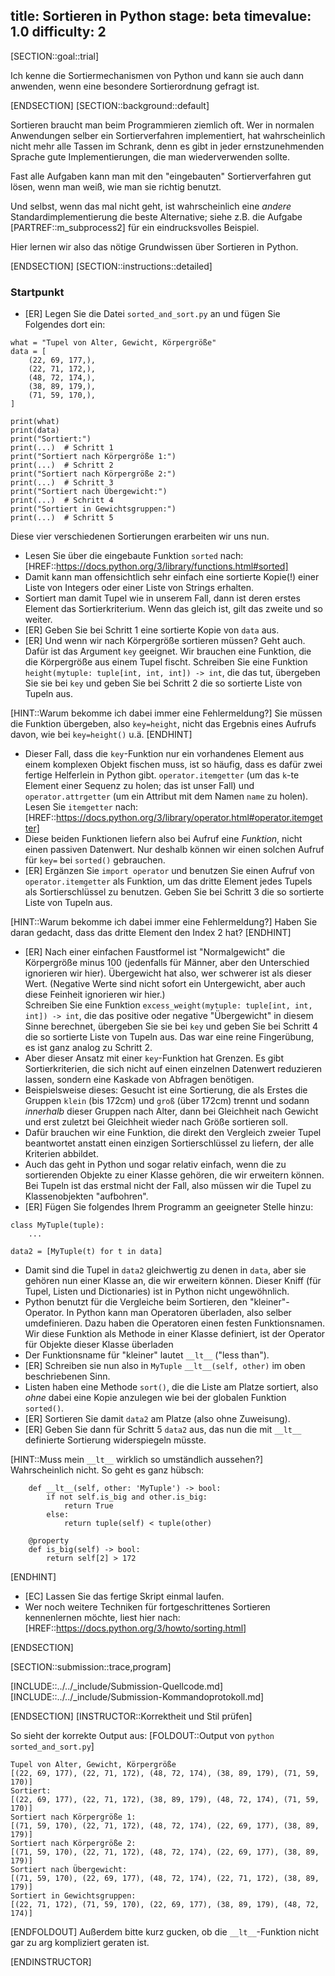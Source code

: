 title: Sortieren in Python
stage: beta
timevalue: 1.0
difficulty: 2
---

[SECTION::goal::trial]

Ich kenne die Sortiermechanismen von Python und kann sie auch dann anwenden,
wenn eine besondere Sortierordnung gefragt ist.

[ENDSECTION]
[SECTION::background::default]

Sortieren braucht man beim Programmieren ziemlich oft.
Wer in normalen Anwendungen selber ein Sortierverfahren implementiert,
hat wahrscheinlich nicht mehr alle Tassen im Schrank,
denn es gibt in jeder ernstzunehmenden Sprache gute Implementierungen, 
die man wiederverwenden sollte.

Fast alle Aufgaben kann man mit den "eingebauten" Sortierverfahren gut lösen,
wenn man weiß, wie man sie richtig benutzt.

Und selbst, wenn das mal nicht geht, ist wahrscheinlich eine _andere_
Standardimplementierung die beste Alternative;
siehe z.B. die Aufgabe [PARTREF::m_subprocess2] für ein eindrucksvolles Beispiel. 

Hier lernen wir also das nötige Grundwissen über Sortieren in Python.

[ENDSECTION]
[SECTION::instructions::detailed]

### Startpunkt

- [ER] Legen Sie die Datei `sorted_and_sort.py` an und fügen Sie Folgendes dort ein:
 
```
what = "Tupel von Alter, Gewicht, Körpergröße"
data = [
    (22, 69, 177,), 
    (22, 71, 172,), 
    (48, 72, 174,), 
    (38, 89, 179,), 
    (71, 59, 170,), 
]

print(what)
print(data)
print("Sortiert:")
print(...)  # Schritt 1
print("Sortiert nach Körpergröße 1:")
print(...)  # Schritt 2
print("Sortiert nach Körpergröße 2:")
print(...)  # Schritt 3
print("Sortiert nach Übergewicht:")
print(...)  # Schritt 4
print("Sortiert in Gewichtsgruppen:")
print(...)  # Schritt 5
```

Diese vier verschiedenen Sortierungen erarbeiten wir uns nun.

- Lesen Sie über die eingebaute Funktion `sorted` nach:
  [HREF::https://docs.python.org/3/library/functions.html#sorted]
- Damit kann man offensichtlich sehr einfach eine sortierte Kopie(!)
  einer Liste von Integers oder einer Liste von Strings erhalten.
- Sortiert man damit Tupel wie in unserem Fall,
  dann ist deren erstes Element das Sortierkriterium.
  Wenn das gleich ist, gilt das zweite und so weiter.
- [ER] Geben Sie bei Schritt 1 eine sortierte Kopie von `data` aus.
- [ER] Und wenn wir nach Körpergröße sortieren müssen?
  Geht auch. Dafür ist das Argument `key` geeignet.
  Wir brauchen eine Funktion, die die Körpergröße aus einem Tupel fischt.
  Schreiben Sie eine Funktion `height(mytuple: tuple[int, int, int]) -> int`, 
  die das tut, übergeben Sie sie bei `key` und geben Sie bei Schritt 2 
  die so sortierte Liste von Tupeln aus.

[HINT::Warum bekomme ich dabei immer eine Fehlermeldung?]
Sie müssen die Funktion übergeben, also `key=height`,
nicht das Ergebnis eines Aufrufs davon, wie bei `key=height()` u.ä.
[ENDHINT]

- Dieser Fall, dass die `key`-Funktion nur ein vorhandenes Element aus einem komplexen Objekt
  fischen muss, ist so häufig, dass es dafür zwei fertige Helferlein in Python gibt.
  `operator.itemgetter` (um das `k`-te Element einer Sequenz zu holen; das ist unser Fall) und 
  `operator.attrgetter` (um ein Attribut mit dem Namen `name` zu holen).  
  Lesen Sie `itemgetter` nach: 
  [HREF::https://docs.python.org/3/library/operator.html#operator.itemgetter]
- Diese beiden Funktionen liefern also bei Aufruf eine _Funktion_, nicht einen passiven Datenwert.
  Nur deshalb können wir einen solchen Aufruf für `key=` bei `sorted()` gebrauchen.
- [ER] Ergänzen Sie `import operator` und benutzen Sie einen Aufruf von 
  `operator.itemgetter` als Funktion, um das dritte Element jedes Tupels als Sortierschlüssel
  zu benutzen.
  Geben Sie bei Schritt 3 die so sortierte Liste von Tupeln aus.

[HINT::Warum bekomme ich dabei immer eine Fehlermeldung?]
Haben Sie daran gedacht, dass das dritte Element den Index 2 hat?
[ENDHINT]

- [ER] Nach einer einfachen Faustformel ist "Normalgewicht" die Körpergröße minus 100
  (jedenfalls für Männer, aber den Unterschied ignorieren wir hier).
  Übergewicht hat also, wer schwerer ist als dieser Wert.
  (Negative Werte sind nicht sofort ein Untergewicht, aber auch diese Feinheit ignorieren wir hier.)  
  Schreiben Sie eine Funktion `excess_weight(mytuple: tuple[int, int, int]) -> int`, 
  die das positive oder negative "Übergewicht" in diesem Sinne berechnet, 
  übergeben Sie sie bei `key` und geben Sie bei Schritt 4 
  die so sortierte Liste von Tupeln aus.
  Das war eine reine Fingerübung, es ist ganz analog zu Schritt 2.
- Aber dieser Ansatz mit einer `key`-Funktion hat Grenzen.
  Es gibt Sortierkriterien, die sich nicht auf einen einzelnen Datenwert reduzieren lassen,
  sondern eine Kaskade von Abfragen benötigen.
- Beispielsweise dieses: Gesucht ist eine Sortierung, die als Erstes die Gruppen 
  `klein` (bis 172cm) und `groß` (über 172cm) trennt und sodann _innerhalb_ dieser Gruppen
  nach Alter, dann bei Gleichheit nach Gewicht und erst zuletzt bei Gleichheit wieder nach
  Größe sortieren soll.
- Dafür brauchen wir eine Funktion, die direkt den Vergleich zweier Tupel beantwortet
  anstatt einen einzigen Sortierschlüssel zu liefern, der alle Kriterien abbildet.
- Auch das geht in Python und sogar relativ einfach, wenn die zu sortierenden Objekte
  zu einer Klasse gehören, die wir erweitern können.
  Bei Tupeln ist das erstmal nicht der Fall, also müssen wir die Tupel zu Klassenobjekten "aufbohren".
- [ER] Fügen Sie folgendes Ihrem Programm an geeigneter Stelle hinzu:

```
class MyTuple(tuple):
    ...
    
data2 = [MyTuple(t) for t in data]
```

- Damit sind die Tupel in `data2` gleichwertig zu denen in `data`, aber sie gehören nun
  einer Klasse an, die wir erweitern können.
  Dieser Kniff (für Tupel, Listen und Dictionaries) ist in Python nicht ungewöhnlich.
- Python benutzt für die Vergleiche beim Sortieren, den "kleiner"-Operator.
  In Python kann man Operatoren überladen, also selber umdefinieren.
  Dazu haben die Operatoren einen festen Funktionsnamen.
  Wir diese Funktion als Methode in einer Klasse definiert, ist der Operator für
  Objekte dieser Klasse überladen
- Der Funktionsname für "kleiner" lautet `__lt__` ("less than").
- [ER] Schreiben sie nun also in `MyTuple` `__lt__(self, other)` im oben beschriebenen Sinn.
- Listen haben eine Methode `sort()`, die die Liste am Platze sortiert, also _ohne_ dabei eine
  Kopie anzulegen wie bei der globalen Funktion `sorted()`.
- [ER] Sortieren Sie damit `data2` am Platze (also ohne Zuweisung).
- [ER] Geben Sie dann für Schritt 5 `data2` aus, 
  das nun die mit `__lt__` definierte Sortierung widerspiegeln müsste.

[HINT::Muss mein `__lt__` wirklich so umständlich aussehen?]
Wahrscheinlich nicht. So geht es ganz hübsch:
```
    def __lt__(self, other: 'MyTuple') -> bool:
        if not self.is_big and other.is_big:
            return True
        else:
            return tuple(self) < tuple(other)
    
    @property
    def is_big(self) -> bool:
        return self[2] > 172
```
[ENDHINT]

- [EC] Lassen Sie das fertige Skript einmal laufen.
- Wer noch weitere Techniken für fortgeschrittenes Sortieren kennenlernen möchte,
  liest hier nach:
  [HREF::https://docs.python.org/3/howto/sorting.html]

[ENDSECTION]

[SECTION::submission::trace,program]

[INCLUDE::../../_include/Submission-Quellcode.md]
[INCLUDE::../../_include/Submission-Kommandoprotokoll.md]

[ENDSECTION]
[INSTRUCTOR::Korrektheit und Stil prüfen]

So sieht der korrekte Output aus:
[FOLDOUT::Output von `python sorted_and_sort.py`]
```
Tupel von Alter, Gewicht, Körpergröße
[(22, 69, 177), (22, 71, 172), (48, 72, 174), (38, 89, 179), (71, 59, 170)]
Sortiert:
[(22, 69, 177), (22, 71, 172), (38, 89, 179), (48, 72, 174), (71, 59, 170)]
Sortiert nach Körpergröße 1:
[(71, 59, 170), (22, 71, 172), (48, 72, 174), (22, 69, 177), (38, 89, 179)]
Sortiert nach Körpergröße 2:
[(71, 59, 170), (22, 71, 172), (48, 72, 174), (22, 69, 177), (38, 89, 179)]
Sortiert nach Übergewicht:
[(71, 59, 170), (22, 69, 177), (48, 72, 174), (22, 71, 172), (38, 89, 179)]
Sortiert in Gewichtsgruppen:
[(22, 71, 172), (71, 59, 170), (22, 69, 177), (38, 89, 179), (48, 72, 174)]
```
[ENDFOLDOUT]
Außerdem bitte kurz gucken, ob die `__lt__`-Funktion nicht gar zu arg
kompliziert geraten ist.

[ENDINSTRUCTOR]
